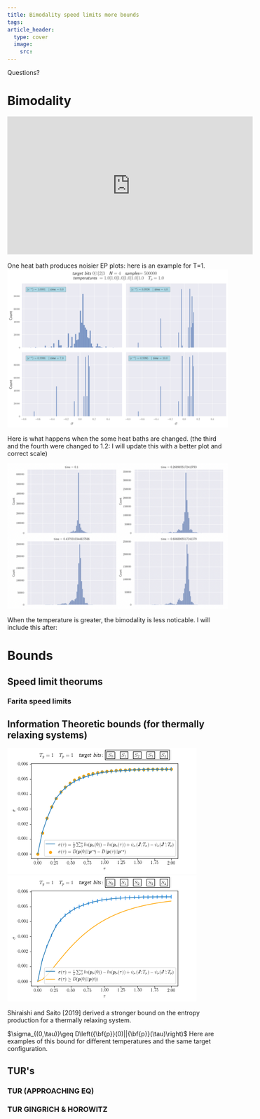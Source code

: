 ```yaml
---
title: Bimodality speed limits more bounds
tags: 
article_header:
  type: cover
  image:
    src: 
---
```

Questions? 


# Bimodality 
<!-- <iframe width="420" height="315" src="https://youtu.be/H-iyu8ARe8Y" frameborder="0" allowfullscreen></iframe>
 -->
<iframe width="560" height="315" src="https://www.youtube.com/embed/H-iyu8ARe8Y" title="YouTube video player" frameborder="0" allow="accelerometer; autoplay; clipboard-write; encrypted-media; gyroscope; picture-in-picture" allowfullscreen></iframe>


One heat bath produces noisier EP plots: here is an example for T=1. 
<img src="/files/1nobimo.svg"> 

Here is what happens when the some heat baths are changed. (the third and the fourth were changed to 1.2: I will update this with a better plot and correct scale) 


<img src="/files/ex.png"> 

When the temperature is greater, the bimodality is less noticable. I will include this after:



# Bounds 

## Speed limit theorums 

### Farita speed limits 




## Information Theoretic bounds (for thermally relaxing systems)



<img src="/files/onehb.png"> <img src="/files/exbounds.png">

Shiraishi and Saito [2019] derived a stronger bound on the entropy production for a thermally relaxing system.

$\sigma_{(0,\tau)}\geq D\left({\bf{p}}(0)||{\bf{p}}(\tau)\right)$
Here are examples of this bound for different temperatures and the same target configuration. 




## TUR's

### TUR (APPROACHING EQ)

### TUR GINGRICH & HOROWITZ
